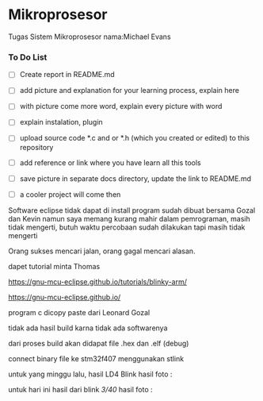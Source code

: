 # Mikroprosesor
Tugas Sistem Mikroprosesor
nama:Michael Evans

### To Do List
- [ ] Create report in README.md 
- [ ] add picture and explanation for your learning process, explain here  
- [ ] with picture come more word, explain every picture with word  
- [ ] explain instalation, plugin  
- [ ] upload source code *.c and or *.h (which you created or edited) to this repository  
- [ ] add reference or link where you have learn all this tools  
- [ ] save picture in separate docs directory, update the link to README.md  
- [ ] a cooler project will come then  


Software eclipse tidak dapat di install
program sudah dibuat bersama Gozal dan Kevin namun saya memang kurang mahir dalam pemrograman, masih tidak mengerti, butuh waktu
percobaan sudah dilakukan tapi masih tidak mengerti  
  
Orang sukses mencari jalan, orang gagal mencari alasan.  

dapet tutorial minta Thomas

https://gnu-mcu-eclipse.github.io/tutorials/blinky-arm/

https://gnu-mcu-eclipse.github.io/

program c dicopy paste dari Leonard Gozal

tidak ada hasil build karna tidak ada softwarenya

dari proses build akan didapat file .hex dan .elf (debug)

connect binary file ke stm32f407 menggunakan stlink


untuk yang minggu lalu, hasil LD4 Blink
hasil foto :



untuk hari ini hasil dari blink *3/40*
hasil foto :






























